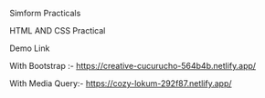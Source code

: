 Simform Practicals

HTML AND CSS Practical

Demo Link

With Bootstrap :- https://creative-cucurucho-564b4b.netlify.app/

With Media Query:- https://cozy-lokum-292f87.netlify.app/
